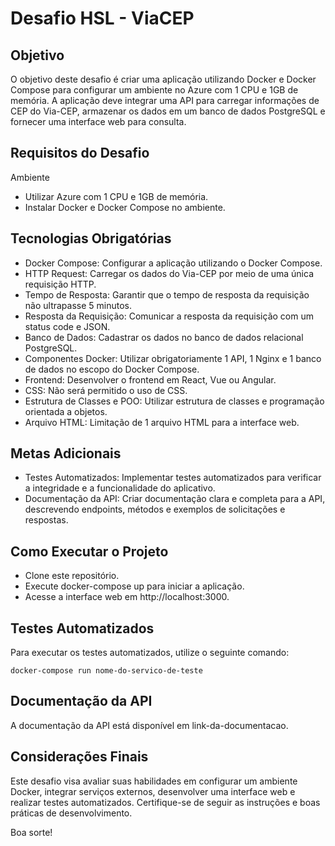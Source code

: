 # Desafio HSL - ViaCEP

## Objetivo

O objetivo deste desafio é criar uma aplicação utilizando Docker e Docker Compose para configurar um ambiente no Azure com 1 CPU e 1GB de memória. A aplicação deve integrar uma API para carregar informações de CEP do Via-CEP, armazenar os dados em um banco de dados PostgreSQL e fornecer uma interface web para consulta.

## Requisitos do Desafio

Ambiente

- Utilizar Azure com 1 CPU e 1GB de memória.
- Instalar Docker e Docker Compose no ambiente.

## Tecnologias Obrigatórias

- Docker Compose: Configurar a aplicação utilizando o Docker Compose.
- HTTP Request: Carregar os dados do Via-CEP por meio de uma única requisição HTTP.
- Tempo de Resposta: Garantir que o tempo de resposta da requisição não ultrapasse 5 minutos.
- Resposta da Requisição: Comunicar a resposta da requisição com um status code e JSON.
- Banco de Dados: Cadastrar os dados no banco de dados relacional PostgreSQL.
- Componentes Docker: Utilizar obrigatoriamente 1 API, 1 Nginx e 1 banco de dados no escopo do Docker Compose.
- Frontend: Desenvolver o frontend em React, Vue ou Angular.
- CSS: Não será permitido o uso de CSS.
- Estrutura de Classes e POO: Utilizar estrutura de classes e programação orientada a objetos.
- Arquivo HTML: Limitação de 1 arquivo HTML para a interface web.

## Metas Adicionais

- Testes Automatizados: Implementar testes automatizados para verificar a integridade e a funcionalidade do aplicativo.
- Documentação da API: Criar documentação clara e completa para a API, descrevendo endpoints, métodos e exemplos de solicitações e respostas.

## Como Executar o Projeto

- Clone este repositório.
- Execute docker-compose up para iniciar a aplicação.
- Acesse a interface web em http://localhost:3000.

## Testes Automatizados

Para executar os testes automatizados, utilize o seguinte comando:

```
docker-compose run nome-do-servico-de-teste
```

## Documentação da API

A documentação da API está disponível em link-da-documentacao.

## Considerações Finais

Este desafio visa avaliar suas habilidades em configurar um ambiente Docker, integrar serviços externos, desenvolver uma interface web e realizar testes automatizados. Certifique-se de seguir as instruções e boas práticas de desenvolvimento.

Boa sorte!